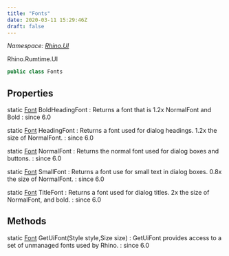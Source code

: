 ```yaml
---
title: "Fonts"
date: 2020-03-11 15:29:46Z
draft: false
---
```


*Namespace: [Rhino.UI](../)*

Rhino.Rumtime.UI
```cs
public class Fonts
```
## Properties

static [Font](/rhinocommon/rhino/docobjects/font/) BoldHeadingFont
: Returns a font that is 1.2x NormalFont and Bold
: since 6.0

static [Font](/rhinocommon/rhino/docobjects/font/) HeadingFont
: Returns a font used for dialog headings. 1.2x the size of NormalFont.
: since 6.0

static [Font](/rhinocommon/rhino/docobjects/font/) NormalFont
: Returns the normal font used for dialog boxes and buttons.
: since 6.0

static [Font](/rhinocommon/rhino/docobjects/font/) SmallFont
: Returns a font use for small text in dialog boxes. 0.8x the size of NormalFont.
: since 6.0

static [Font](/rhinocommon/rhino/docobjects/font/) TitleFont
: Returns a font used for dialog titles. 2x the size of NormalFont, and bold.
: since 6.0
## Methods

static [Font](/rhinocommon/rhino/docobjects/font/) GetUiFont(Style style,Size size)
: GetUiFont provides access to a set of unmanaged fonts used by Rhino.
: since 6.0
